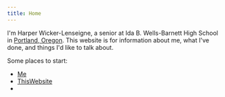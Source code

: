 ```yaml
---
title: Home
---
```

I'm Harper Wicker-Lenseigne, a senior at Ida B. Wells-Barnett High School in [Portland, Oregon](PortlandOregon). This website is for information about me, what I've done, and things I'd like to talk about.

Some places to start:
- [Me](Me)
- [ThisWebsite](ThisWebsite)
- 
